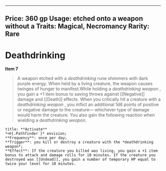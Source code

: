 
---
Price: 360 gp
Usage: etched onto a weapon without a
Traits: Magical, Necromancy
Rarity: Rare
---

# Deathdrinking

**Item 7**

> A weapon etched with a *deathdrinking* rune shimmers with dark purple energy. When held by a living creature, the weapon causes twinges of hunger to manifest.While holding a *deathdrinking weapon* , you gain a +1 item bonus to saving throws against [[Negative]] damage and [[Death]] effects. When you critically hit a creature with a *deathdrinking weapon* , you inflict an additional 1d6 points of positive or negative damage to the creature— whichever type of damage would harm the creature. You also gain the following reaction when wielding a *deathdrinking weapon*.

```ad-embed-ability
title: **Activate**
*⬲{.Pathfinder }* envision; 
**Frequency**: once per day;
**Trigger**: you kill or destroy a creature with the *deathdrinking weapon*;
**Effect**: If the creature you killed was living, you gain a +1 item bonus to attack and damage rolls for 10 minutes. If the creature you destroyed was [[Undead]], you gain a number of temporary HP equal to twice your level for 10 minutes.

```
